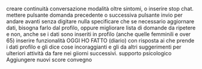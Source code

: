 creare continuità conversazione modalità oltre sintomi, o inserire stop chat.
mettere pulsante domanda precedente o successiva
pulsante invio per andare avanti senza digitare  nulla
specificare che se  necessario aggiornare dati,  bisogna  farlo dal profilo, oppure migliorare lista di domande da ripetere e non, anche  se i dati sono inseriti in profilo (anche quelle  femminili e over 65)
inserire funzionalità OGGI HO FATTO (diario) con risposta ai che prende i dati  profilo  e gli dice cose incoraggianti e gli da  altri  suggerimenti per ulteriori attività  da fare nei  giiorni successivi.
supporto psicologico
Aggiungere nuovi score convegno
